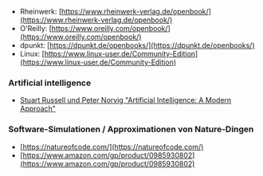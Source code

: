 - Rheinwerk: [https://www.rheinwerk-verlag.de/openbook/](https://www.rheinwerk-verlag.de/openbook/)  
- O'Reilly: [https://www.oreilly.com/openbook/](https://www.oreilly.com/openbook/)  
- dpunkt: [https://dpunkt.de/openbooks/](https://dpunkt.de/openbooks/)
- Linux: [https://www.linux-user.de/Community-Edition](https://www.linux-user.de/Community-Edition)  


### Artificial intelligence
- [Stuart Russell und Peter Norvig "Artificial Intelligence: A Modern Approach"](https://www.amazon.de/Artificial-Intelligence-Approach-Stuart-Russell/dp/0134610997/ref=sr_1_1?__mk_de_DE=%C3%85M%C3%85%C5%BD%C3%95%C3%91&dchild=1&keywords=Stuart+Russell+und+Peter+Norvig+%22Artificial+Intelligence%3A+A+Modern+Approach%22&qid=1625670175&sr=8-1)

### Software-Simulationen / Approximationen von Nature-Dingen
- [https://natureofcode.com/](https://natureofcode.com/)  
- [https://www.amazon.com/gp/product/0985930802](https://www.amazon.com/gp/product/0985930802)  
